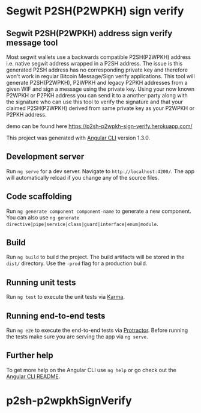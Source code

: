 # Segwit P2SH(P2WPKH) sign verify

## Segwit P2SH(P2WPKH) address sign verify message tool 

  Most segwit wallets use a backwards compatible P2SH(P2WPKH) address i.e. native segwit address wrapped in a P2SH address. The issue is this generated P2SH address has no corresponding private key and therefore won't work in regular Bitcoin Message/Sign verify applications. 
  This tool will generate P2SH(P2WPKH), P2WPKH and legacy P2PKH addresses from a given WIF and sign a message using the private key.
  Using your now known P2WPKH or P2PKH address you can send it to a another party along with the signature who can use this tool to verify the signature and that your claimed P2SH(P2WPKH) derived from same private key as your P2WPKH or P2PKH address.

  demo can be found here https://p2sh-p2wpkh-sign-verify.herokuapp.com/


This project was generated with [Angular CLI](https://github.com/angular/angular-cli) version 1.3.0.

## Development server

Run `ng serve` for a dev server. Navigate to `http://localhost:4200/`. The app will automatically reload if you change any of the source files.

## Code scaffolding

Run `ng generate component component-name` to generate a new component. You can also use `ng generate directive|pipe|service|class|guard|interface|enum|module`.

## Build

Run `ng build` to build the project. The build artifacts will be stored in the `dist/` directory. Use the `-prod` flag for a production build.

## Running unit tests

Run `ng test` to execute the unit tests via [Karma](https://karma-runner.github.io).

## Running end-to-end tests

Run `ng e2e` to execute the end-to-end tests via [Protractor](http://www.protractortest.org/).
Before running the tests make sure you are serving the app via `ng serve`.

## Further help

To get more help on the Angular CLI use `ng help` or go check out the [Angular CLI README](https://github.com/angular/angular-cli/blob/master/README.md).
# p2sh-p2wpkhSignVerify

